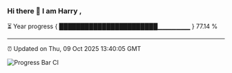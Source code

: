 ### Hi there 👋 I am Harry , 

⏳ Year progress { ███████████████████████▁▁▁▁▁▁▁ } 77.14 %

---

⏰ Updated on Thu, 09 Oct 2025 13:40:05 GMT

![Progress Bar CI](https://github.com/duykhang68/duykhang68/workflows/Progress%20Bar%20CI/badge.svg)
